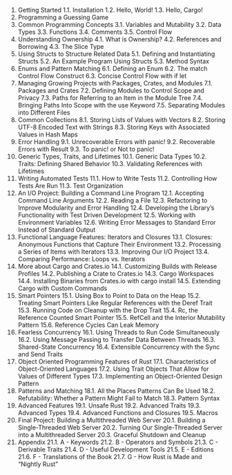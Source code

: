 1. Getting Started
1.1. Installation
1.2. Hello, World!
1.3. Hello, Cargo!
2. Programming a Guessing Game
3. Common Programming Concepts
3.1. Variables and Mutability
3.2. Data Types
3.3. Functions
3.4. Comments
3.5. Control Flow
4. Understanding Ownership
4.1. What is Ownership?
4.2. References and Borrowing
4.3. The Slice Type
5. Using Structs to Structure Related Data
5.1. Defining and Instantiating Structs
5.2. An Example Program Using Structs
5.3. Method Syntax
6. Enums and Pattern Matching
6.1. Defining an Enum
6.2. The match Control Flow Construct
6.3. Concise Control Flow with if let
7. Managing Growing Projects with Packages, Crates, and Modules
7.1. Packages and Crates
7.2. Defining Modules to Control Scope and Privacy
7.3. Paths for Referring to an Item in the Module Tree
7.4. Bringing Paths Into Scope with the use Keyword
7.5. Separating Modules into Different Files
8. Common Collections
8.1. Storing Lists of Values with Vectors
8.2. Storing UTF-8 Encoded Text with Strings
8.3. Storing Keys with Associated Values in Hash Maps
9. Error Handling
9.1. Unrecoverable Errors with panic!
9.2. Recoverable Errors with Result
9.3. To panic! or Not to panic!
10. Generic Types, Traits, and Lifetimes
10.1. Generic Data Types
10.2. Traits: Defining Shared Behavior
10.3. Validating References with Lifetimes
11. Writing Automated Tests
11.1. How to Write Tests
11.2. Controlling How Tests Are Run
11.3. Test Organization
12. An I/O Project: Building a Command Line Program
12.1. Accepting Command Line Arguments
12.2. Reading a File
12.3. Refactoring to Improve Modularity and Error Handling
12.4. Developing the Library’s Functionality with Test Driven Development
12.5. Working with Environment Variables
12.6. Writing Error Messages to Standard Error Instead of Standard Output
13. Functional Language Features: Iterators and Closures
13.1. Closures: Anonymous Functions that Capture Their Environment
13.2. Processing a Series of Items with Iterators
13.3. Improving Our I/O Project
13.4. Comparing Performance: Loops vs. Iterators
14. More about Cargo and Crates.io
14.1. Customizing Builds with Release Profiles
14.2. Publishing a Crate to Crates.io
14.3. Cargo Workspaces
14.4. Installing Binaries from Crates.io with cargo install
14.5. Extending Cargo with Custom Commands
15. Smart Pointers
15.1. Using Box<T> to Point to Data on the Heap
15.2. Treating Smart Pointers Like Regular References with the Deref Trait
15.3. Running Code on Cleanup with the Drop Trait
15.4. Rc<T>, the Reference Counted Smart Pointer
15.5. RefCell<T> and the Interior Mutability Pattern
15.6. Reference Cycles Can Leak Memory
16. Fearless Concurrency
16.1. Using Threads to Run Code Simultaneously
16.2. Using Message Passing to Transfer Data Between Threads
16.3. Shared-State Concurrency
16.4. Extensible Concurrency with the Sync and Send Traits
17. Object Oriented Programming Features of Rust
17.1. Characteristics of Object-Oriented Languages
17.2. Using Trait Objects That Allow for Values of Different Types
17.3. Implementing an Object-Oriented Design Pattern
18. Patterns and Matching
18.1. All the Places Patterns Can Be Used
18.2. Refutability: Whether a Pattern Might Fail to Match
18.3. Pattern Syntax
19. Advanced Features
19.1. Unsafe Rust
19.2. Advanced Traits
19.3. Advanced Types
19.4. Advanced Functions and Closures
19.5. Macros
20. Final Project: Building a Multithreaded Web Server
20.1. Building a Single-Threaded Web Server
20.2. Turning Our Single-Threaded Server into a Multithreaded Server
20.3. Graceful Shutdown and Cleanup
21. Appendix
21.1. A - Keywords
21.2. B - Operators and Symbols
21.3. C - Derivable Traits
21.4. D - Useful Development Tools
21.5. E - Editions
21.6. F - Translations of the Book
21.7. G - How Rust is Made and “Nightly Rust”